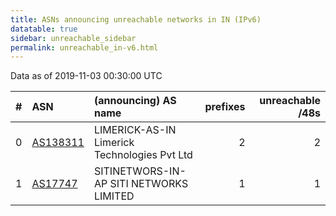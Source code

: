 ```yaml
---
title: ASNs announcing unreachable networks in IN (IPv6)
datatable: true
sidebar: unreachable_sidebar
permalink: unreachable_in-v6.html
---
```


Data as of 2019-11-03 00:30:00 UTC


<div class="datatable-begin"></div>

|   # | ASN                                      | (announcing) AS name                         |   prefixes |   unreachable /48s |
|----:|:-----------------------------------------|:---------------------------------------------|-----------:|-------------------:|
|   0 | [AS138311](unreachable_AS138311-v6.html) | LIMERICK-AS-IN Limerick Technologies Pvt Ltd |          2 |                  2 |
|   1 | [AS17747](unreachable_AS17747-v6.html)   | SITINETWORS-IN-AP SITI NETWORKS LIMITED      |          1 |                  1 |

<div class="datatable-end"></div>